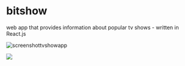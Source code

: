 # bitshow
web app that provides information about popular tv shows - written in React.js

![screenshottvshowapp](https://user-images.githubusercontent.com/24230243/38754731-41d3a324-3f63-11e8-8041-bc32f94e3f46.PNG)


![](https://screenshotscdn.firefoxusercontent.com/images/cce03502-5a38-4be8-a293-d47064f85f3e.png)
